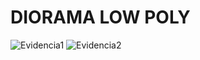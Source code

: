 # DIORAMA LOW POLY

![Evidencia1](https://github.com/Huesillo1/SimulacionPorComputadora_LuisGonzalez/assets/81194147/f3693083-6286-4211-a637-1e1da4a5ece7)
![Evidencia2](https://github.com/Huesillo1/SimulacionPorComputadora_LuisGonzalez/assets/81194147/d9119a6b-b44c-4070-af78-f40be7e19e9c)
